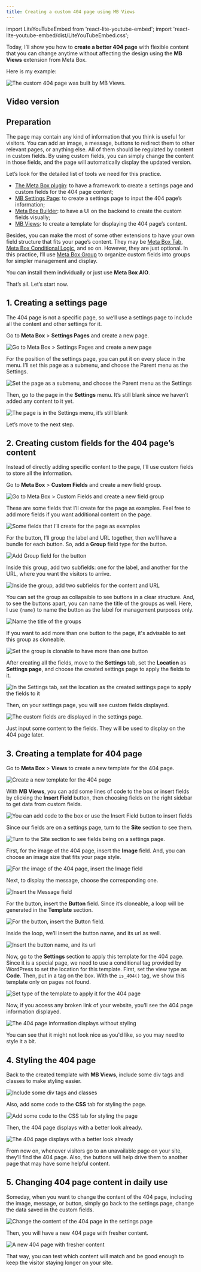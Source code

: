 ```yaml
---
title: Creating a custom 404 page using MB Views
---
```


import LiteYouTubeEmbed from 'react-lite-youtube-embed';
import 'react-lite-youtube-embed/dist/LiteYouTubeEmbed.css';

Today, I’ll show you how to **create a better 404 page** with flexible content that you can change anytime without affecting the design using the **MB Views** extension from Meta Box.

Here is my example:

![The custom 404 page was built by MB Views.](https://i.imgur.com/VrCu8Vf.png)

## Video version

<LiteYouTubeEmbed id='xfLNr3qEf4o'/>

## Preparation

The page may contain any kind of information that you think is useful for visitors. You can add an image, a message, buttons to redirect them to other relevant pages, or anything else. All of them should be regulated by content in custom fields. By using custom fields, you can simply change the content in those fields, and the page will automatically display the updated version.

Let’s look for the detailed list of tools we need for this practice.

* [The Meta Box plugin](https://wordpress.org/plugins/meta-box/): to have a framework to create a settings page and custom fields for the 404 page content;
* [MB Settings Page](https://metabox.io/plugins/mb-settings-page/): to create a settings page to input the 404 page’s information;
* [Meta Box Builder](https://metabox.io/plugins/meta-box-builder/): to have a UI on the backend to create the custom fields visually;
* [MB Views](https://metabox.io/plugins/mb-views/): to create a template for displaying the 404 page’s content.

Besides, you can make the most of some other extensions to have your own field structure that fits your page’s content. They may be [Meta Box Tab](https://metabox.io/plugins/meta-box-tabs/), [Meta Box Conditional Logic](https://metabox.io/plugins/meta-box-conditional-logic/), and so on. However, they are just optional. In this practice, I’ll use [Meta Box Group](https://metabox.io/plugins/meta-box-group/) to organize custom fields into groups for simpler management and display.

You can install them individually or just use **Meta Box AIO**.

That’s all. Let’s start now.

## 1. Creating a settings page

The 404 page is not a specific page, so we’ll use a settings page to include all the content and other settings for it.

Go to **Meta Box** > **Settings Pages** and create a new page.

![Go to Meta Box > Settings Pages and create a new page](https://i.imgur.com/W2VGf6H.png)

For the position of the settings page, you can put it on every place in the menu. I’ll set this page as a submenu, and choose the Parent menu as the Settings.

![Set the page as a submenu, and choose the Parent menu as the Settings](https://i.imgur.com/xzKizar.png)

Then, go to the page in the **Settings** menu. It’s still blank since we haven’t added any content to it yet.

![The page is in the Settings menu, it’s still blank](https://i.imgur.com/DXQ1iTH.png)

Let’s move to the next step.

## 2. Creating custom fields for the 404 page’s content

Instead of directly adding specific content to the page, I'll use custom fields to store all the information.

Go to **Meta Box** > **Custom Fields** and create a new field group.

![Go to Meta Box > Custom Fields and create a new field group](https://i.imgur.com/RqDFB9a.png)

These are some fields that I’ll create for the page as examples. Feel free to add more fields if you want additional content on the page.

![Some fields that I’ll create for the page as examples](https://i.imgur.com/CpjDhAb.png)

For the button, I’ll group the label and URL together, then we’ll have a bundle for each button. So, add a **Group** field type for the button.

![Add Group field for the button](https://i.imgur.com/MVAmunx.png)

Inside this group, add two subfields: one for the label, and another for the URL, where you want the visitors to arrive.

![Inside the group, add two subfields for the content and URL](https://i.imgur.com/0eJPeNE.png)

You can set the group as collapsible to see buttons in a clear structure. And, to see the buttons apart, you can name the title of the groups as well. Here, I use `{name}` to name the button as the label for management purposes only.

![Name the title of the groups](https://i.imgur.com/pTvE8QQ.png)

If you want to add more than one button to the page, it's advisable to set this group as cloneable.

![Set the group is clonable to have more than one button](https://i.imgur.com/R18wdTS.png)

After creating all the fields, move to the **Settings** tab, set the **Location** as **Settings page**, and choose the created settings page to apply the fields to it.

![In the Settings tab, set the location as the created settings page to apply the fields to it](https://i.imgur.com/UgQIzfv.png)

Then, on your settings page, you will see custom fields displayed.

![The custom fields are displayed in the settings page.](https://i.imgur.com/nXU3joS.png)

Just input some content to the fields. They will be used to display on the 404 page later.

## 3. Creating a template for 404 page

Go to **Meta Box** > **Views** to create a new template for the 404 page.

![Create a new template for the 404 page](https://i.imgur.com/WR2zrtO.png)

With **MB Views**, you can add some lines of code to the box or insert fields by clicking the **Insert Field** button, then choosing fields on the right sidebar to get data from custom fields.

![You can add code to the box or use the Insert Field button to insert fields](https://i.imgur.com/RIoyLr4.png)

Since our fields are on a settings page, turn to the **Site** section to see them.

![Turn to the Site section to see fields being on a settings page.](https://i.imgur.com/SojeZFR.png)

First, for the image of the 404 page, insert the **Image** field. And, you can choose an image size that fits your page style.

![For the image of the 404 page, insert the Image field](https://i.imgur.com/owi1v9I.png)

Next, to display the message, choose the corresponding one.

![Insert the Message field](https://i.imgur.com/CuBsfXY.png)

For the button, insert the **Button** field. Since it’s cloneable, a loop will be generated in the **Template** section.

![For the button, insert the Button field.](https://i.imgur.com/9hY644d.png)

Inside the loop, we’ll insert the button name, and its url as well.

![Insert the button name, and its url ](https://i.imgur.com/I9LPkfE.png)

Now, go to the **Settings** section to apply this template for the 404 page. Since it is a special page, we need to use a conditional tag provided by WordPress to set the location for this template. First, set the view type as **Code**. Then, put in a tag on the box. With the `is_404()`  tag, we show this template only on pages not found.

![Set type of the template to apply it for the 404 page](https://i.imgur.com/TNXZzMm.png)

Now, if you access any broken link of your website, you’ll see the 404 page information displayed.

![The 404 page information displays without styling](https://i.imgur.com/Fs9oIWy.png)

You can see that it might not look nice as you'd like, so you may need to style it a bit.

## 4. Styling the 404 page

Back to the created template with **MB Views**, include some div tags and classes to make styling easier.

![Include some div tags and classes](https://i.imgur.com/69k9D4T.png)

Also, add some code to the **CSS** tab for styling the page.

![Add some code to the CSS tab for styling the page](https://i.imgur.com/vFpuf5a.png)

Then, the 404 page displays with a better look already.

![The 404 page displays with a better look already](https://i.imgur.com/VrCu8Vf.png)

From now on, whenever visitors go to an unavailable page on your site, they’ll find the 404 page. Also, the buttons will help drive them to another page that may have some helpful content.

## 5. Changing 404 page content in daily use

Someday, when you want to change the content of the 404 page, including the image, message, or button, simply go back to the settings page, change the data saved in the custom fields.

![Change the content of the 404 page in the settings page](https://i.imgur.com/FGF59qb.png)

Then, you will have a new 404 page with fresher content.

![A new 404 page with fresher content](https://i.imgur.com/DHMKUKm.png)

That way, you can test which content will match and be good enough to keep the visitor staying longer on your site.
